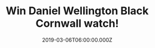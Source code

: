 ---
campaign-uuid: "c-0bcec4d5-a218-4379-af67-0063f534d37c"
type: "Competition"
category: "Gifts"
date: "2019-03-06T06:00:00.000Z"
end-date: "2019-05-06T23:59:00.000Z"
disable-form: false
is_promoted: true
has_entry_page: true
title: "Win Daniel Wellington Black Cornwall watch!"
competition-description: "<p>Minimalistic and refined, the classic design with interchangeable\
  \ straps that came to be has become a staple, with truly wide-ranging appeal. A\
  \ few years on, this design is still part of the fabric of what makes Daniel Wellington\
  \ so special.</p>\n<p>We are giving away a special watch from Daniel Wellington:\
  \ Daniel Wellington Black Cornwall for you to stand out anywhere you go. Feel smart,\
  \ with Daniel Wellington you can.</p>\n"
hero-header: "Win Daniel Wellington Black Cornwall watch!"
terms-confirmation: "N/A"
banner-img: "https://assets.expresslyapp.com/asset-d8fb83af-76fa-4820-b162-e9253ffaa3f4.jpg"
logo-left-href: "http://club.expressly.io"
logo-left-image: "https://assets.expresslyapp.com/asset-c1d464b9-bb16-4a08-baf1-12a7e3c67d72.jpg"
logo-left-title: "Expressly Club"
bg-image-hero: "https://assets.expresslyapp.com/asset-9eeb2a4f-0aa7-4e60-a633-161e26aa0963.jpg"
bg-image-first: "https://assets.expresslyapp.com/asset-27479197-72de-4ec3-8edd-bcc4236c9019.jpg"
section1-content: "<p>With its elegant design and fascinating appearance this watch\
  \ is an enhanced definitive for any occasion. The striking face and all-black NATO\
  \ strap makes the definitive Black Cornwall a real eye-catcher which embodies the\
  \ timeless elegance of their definitive Collection.</p>\n<p>A unique piece to one\
  \ of our special winners. Whether you are attending a black-tie event, playing a\
  \ game of tennis or enjoying a sunny day at the beach club, a classic Daniel Wellington\
  \ watch is the perfect companion for every occasion and any setting. Enter the form\
  \ below and it could be yours.</p>\n"
entry-title: "Win Daniel Wellington Black Cornwall watch!"
entry-content: "<p>Enter the draw to win Daniel Wellington Black Cornwall watch by\
  \ entering below before 23:59 on 6th of May 2019.</p>\n"
has-winner: false
prize-description: "Daniel Wellington Black Cornwall watch."
special-conditions: "Multiple entries are allowed up to one every day."
country-restrictions:
- "GB"
---